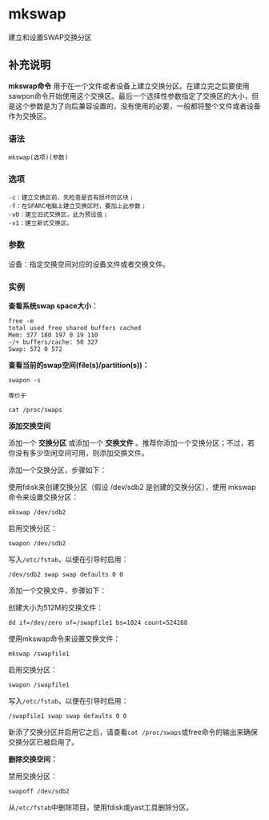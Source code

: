mkswap
===

建立和设置SWAP交换分区

## 补充说明

**mkswap命令** 用于在一个文件或者设备上建立交换分区。在建立完之后要使用sawpon命令开始使用这个交换区。最后一个选择性参数指定了交换区的大小，但是这个参数是为了向后兼容设置的，没有使用的必要，一般都将整个文件或者设备作为交换区。

### 语法  

```shell
mkswap(选项)(参数)
```

### 选项  

```shell
-c：建立交换区前，先检查是否有损坏的区块；
-f：在SPARC电脑上建立交换区时，要加上此参数；
-v0：建立旧式交换区，此为预设值；
-v1：建立新式交换区。
```

### 参数  

设备：指定交换空间对应的设备文件或者交换文件。

### 实例  

 **查看系统swap space大小：** 

```shell
free -m
total used free shared buffers cached
Mem: 377 180 197 0 19 110
-/+ buffers/cache: 50 327
Swap: 572 0 572
```

 **查看当前的swap空间(file(s)/partition(s))：** 

```shell
swapon -s

等价于

cat /proc/swaps
```

 **添加交换空间** 

添加一个 **交换分区** 或添加一个 **交换文件** 。推荐你添加一个交换分区；不过，若你没有多少空闲空间可用，则添加交换文件。

添加一个交换分区，步骤如下：

使用fdisk来创建交换分区（假设 /dev/sdb2 是创建的交换分区），使用 mkswap 命令来设置交换分区：

```shell
mkswap /dev/sdb2
```

启用交换分区：

```shell
swapon /dev/sdb2
```

写入`/etc/fstab`，以便在引导时启用：

```shell
/dev/sdb2 swap swap defaults 0 0
```

添加一个交换文件，步骤如下：

创建大小为512M的交换文件：

```shell
dd if=/dev/zero of=/swapfile1 bs=1024 count=524288
```

使用mkswap命令来设置交换文件：

```shell
mkswap /swapfile1
```

启用交换分区：

```shell
swapon /swapfile1
```

写入`/etc/fstab`，以便在引导时启用：

```shell
/swapfile1 swap swap defaults 0 0
```

新添了交换分区并启用它之后，请查看`cat /proc/swaps`或free命令的输出来确保交换分区已被启用了。

 **删除交换空间：** 

禁用交换分区：

```shell
swapoff /dev/sdb2
```

从`/etc/fstab`中删除项目，使用fdisk或yast工具删除分区。


<!-- Linux命令行搜索引擎：https://jaywcjlove.github.io/linux-command/ -->